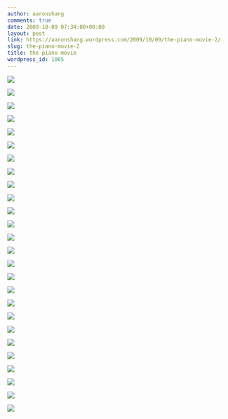 ```yaml
---
author: aaronshang
comments: true
date: 2009-10-09 07:34:00+00:00
layout: post
link: https://aaronshang.wordpress.com/2009/10/09/the-piano-movie-2/
slug: the-piano-movie-2
title: the piano movie
wordpress_id: 1065
---
```


[![](http://aaronshang.files.wordpress.com/2009/10/the-piano-0001-7479852.jpg?w=300)](http://aaronshang.files.wordpress.com/2009/10/the-piano-0001-7479852.jpg)

[![](http://aaronshang.files.wordpress.com/2009/10/the-piano-0012-7493482.jpg?w=300)](http://aaronshang.files.wordpress.com/2009/10/the-piano-0012-7493482.jpg)

[![](http://aaronshang.files.wordpress.com/2009/10/the-piano-0017-7508032.jpg?w=300)](http://aaronshang.files.wordpress.com/2009/10/the-piano-0017-7508032.jpg)

[![](http://aaronshang.files.wordpress.com/2009/10/the-piano-0020-7523022.jpg?w=300)](http://aaronshang.files.wordpress.com/2009/10/the-piano-0020-7523022.jpg)

[![](http://aaronshang.files.wordpress.com/2009/10/the-piano-0022-7542322.jpg?w=300)](http://aaronshang.files.wordpress.com/2009/10/the-piano-0022-7542322.jpg)

[![](http://aaronshang.files.wordpress.com/2009/10/the-piano-0023-7556482.jpg?w=300)](http://aaronshang.files.wordpress.com/2009/10/the-piano-0023-7556482.jpg)

[![](http://aaronshang.files.wordpress.com/2009/10/the-piano-0026-7569272.jpg?w=300)](http://aaronshang.files.wordpress.com/2009/10/the-piano-0026-7569272.jpg)

[![](http://aaronshang.files.wordpress.com/2009/10/the-piano-0028-7589462.jpg?w=300)](http://aaronshang.files.wordpress.com/2009/10/the-piano-0028-7589462.jpg)

[![](http://aaronshang.files.wordpress.com/2009/10/the-piano-0032-7604012.jpg?w=300)](http://aaronshang.files.wordpress.com/2009/10/the-piano-0032-7604012.jpg)

[![](http://aaronshang.files.wordpress.com/2009/10/the-piano-0033-7621122.jpg?w=300)](http://aaronshang.files.wordpress.com/2009/10/the-piano-0033-7621122.jpg)

[![](http://aaronshang.files.wordpress.com/2009/10/the-piano-0039-7634592.jpg?w=300)](http://aaronshang.files.wordpress.com/2009/10/the-piano-0039-7634592.jpg)

[![](http://aaronshang.files.wordpress.com/2009/10/the-piano-0040-7648552.jpg?w=300)](http://aaronshang.files.wordpress.com/2009/10/the-piano-0040-7648552.jpg)

[![](http://aaronshang.files.wordpress.com/2009/10/the-piano-0041-7669692.jpg?w=300)](http://aaronshang.files.wordpress.com/2009/10/the-piano-0041-7669692.jpg)

[![](http://aaronshang.files.wordpress.com/2009/10/the-piano-0045-7684552.jpg?w=300)](http://aaronshang.files.wordpress.com/2009/10/the-piano-0045-7684552.jpg)

[![](http://aaronshang.files.wordpress.com/2009/10/the-piano-0048-7698742.jpg?w=300)](http://aaronshang.files.wordpress.com/2009/10/the-piano-0048-7698742.jpg)

[![](http://aaronshang.files.wordpress.com/2009/10/the-piano-0050-7713632.jpg?w=300)](http://aaronshang.files.wordpress.com/2009/10/the-piano-0050-7713632.jpg)

[![](http://aaronshang.files.wordpress.com/2009/10/the-piano-0052-7728742.jpg?w=300)](http://aaronshang.files.wordpress.com/2009/10/the-piano-0052-7728742.jpg)

[![](http://aaronshang.files.wordpress.com/2009/10/the-piano-0056-7744262.jpg?w=300)](http://aaronshang.files.wordpress.com/2009/10/the-piano-0056-7744262.jpg)

[![](http://aaronshang.files.wordpress.com/2009/10/the-piano-0058-7757982.jpg?w=300)](http://aaronshang.files.wordpress.com/2009/10/the-piano-0058-7757982.jpg)

[![](http://aaronshang.files.wordpress.com/2009/10/the-piano-0061-7772232.jpg?w=300)](http://aaronshang.files.wordpress.com/2009/10/the-piano-0061-7772232.jpg)

[![](http://aaronshang.files.wordpress.com/2009/10/the-piano-0067-7789372.jpg?w=300)](http://aaronshang.files.wordpress.com/2009/10/the-piano-0067-7789372.jpg)

[![](http://aaronshang.files.wordpress.com/2009/10/the-piano-0068-7812082.jpg?w=300)](http://aaronshang.files.wordpress.com/2009/10/the-piano-0068-7812082.jpg)

[![](http://aaronshang.files.wordpress.com/2009/10/the-piano-0069-7840332.jpg?w=300)](http://aaronshang.files.wordpress.com/2009/10/the-piano-0069-7840332.jpg)

[![](http://aaronshang.files.wordpress.com/2009/10/the-piano-0073-7853232.jpg?w=300)](http://aaronshang.files.wordpress.com/2009/10/the-piano-0073-7853232.jpg)

[![](http://aaronshang.files.wordpress.com/2009/10/the-piano-0075-7871562.jpg?w=300)](http://aaronshang.files.wordpress.com/2009/10/the-piano-0075-7871562.jpg)

[![](http://aaronshang.files.wordpress.com/2009/10/the-piano-0077-7890872.jpg?w=300)](http://aaronshang.files.wordpress.com/2009/10/the-piano-0077-7890872.jpg)

  

